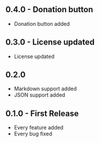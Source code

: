 ## 0.4.0 - Donation button
* Donation button added

## 0.3.0 - License updated
* License updated

## 0.2.0
* Markdown support added
* JSON support added

## 0.1.0 - First Release
* Every feature added
* Every bug fixed
